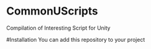 # CommonUScripts
Compilation of Interesting Script for Unity

#Installation
You can add this repository to your project

